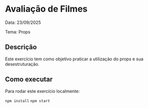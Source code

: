 # Avaliação de Filmes
Data: 23/09/2025

Tema: Props

## Descrição
Este exercício tem como objetivo praticar a utilização do props e sua desestruturação.

## Como executar
Para rodar este exercício localmente:

`npm install`
`npm start`